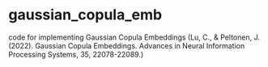 # gaussian_copula_emb
code for implementing Gaussian Copula Embeddings (Lu, C., & Peltonen, J. (2022). Gaussian Copula Embeddings. Advances in Neural Information Processing Systems, 35, 22078-22089.)
